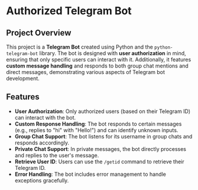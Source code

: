 # Authorized Telegram Bot

## Project Overview

This project is a **Telegram Bot** created using Python and the `python-telegram-bot` library. The bot is designed with **user authorization** in mind, ensuring that only specific users can interact with it. Additionally, it features **custom message handling** and responds to both group chat mentions and direct messages, demonstrating various aspects of Telegram bot development.

## Features

- **User Authorization**: Only authorized users (based on their Telegram ID) can interact with the bot.
- **Custom Response Handling**: The bot responds to certain messages (e.g., replies to "hi" with "Hello!") and can identify unknown inputs.
- **Group Chat Support**: The bot listens for its username in group chats and responds accordingly.
- **Private Chat Support**: In private messages, the bot directly processes and replies to the user's message.
- **Retrieve User ID**: Users can use the `/getid` command to retrieve their Telegram ID.
- **Error Handling**: The bot includes error management to handle exceptions gracefully.